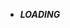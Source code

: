 - ***LOADING***
<!---
shrayrajpahwa/shrayrajpahwa is a ✨ special ✨ repository because its `README.md` (this file) appears on your GitHub profile.
You can click the Preview link to take a look at your changes.
--->
